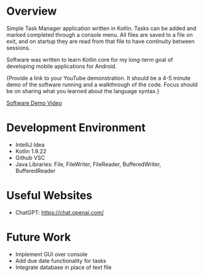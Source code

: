 # Overview

Simple Task Manager application written in Kotlin. Tasks can be added and marked completed through a console menu. All files are saved to a file on exit, and on startup they are read from that file to have continuity between sessions. 

Software was written to learn Kotlin core for my long-term goal of developing mobile applications for Android. 

{Provide a link to your YouTube demonstration. It should be a 4-5 minute demo of the software running and a walkthrough of the code. Focus should be on sharing what you learned about the language syntax.}

[Software Demo Video](http://youtube.link.goes.here)

# Development Environment

- IntelliJ Idea
- Kotlin 1.9.22
- Github VSC
- Java Libraries: File, FileWriter, FileReader, BufferedWriter, BufferedReader

# Useful Websites

- ChatGPT: https://chat.openai.com/

# Future Work

- Implement GUI over console
- Add due date functionality for tasks
- Integrate database in place of text file
